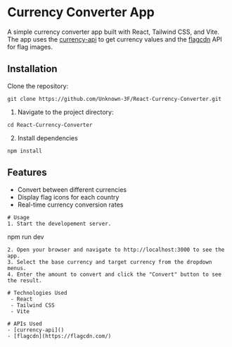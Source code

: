 # Currency Converter App

A simple currency converter app built with React, Tailwind CSS, and Vite. The app uses the [currency-api](https://cdn.jsdelivr.net/gh/fawazahmed0/currency-api@1/latest/currencies/${currency}.json) to get currency values and the [flagcdn](https://flagcdn.com/16x12/${country}.png) API for flag images.

## Installation
Clone the repository:
```
git clone https://github.com/Unknown-3F/React-Currency-Converter.git

```
1. Navigate to the project directory:
```
cd React-Currency-Converter
```
2. Install dependencies
```
npm install
```

## Features

- Convert between different currencies
- Display flag icons for each country
- Real-time currency conversion rates
```
# Usage 
1. Start the developement server.
```
npm run dev 
```
2. Open your browser and navigate to http://localhost:3000 to see the app.
3. Select the base currency and target currency from the dropdown menus.
4. Enter the amount to convert and click the "Convert" button to see the result.

# Technologies Used
 - React
 - Tailwind CSS
 - Vite

# APIs Used
- [currency-api]()
- [flagcdn](https://flagcdn.com/)
